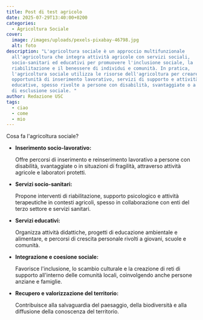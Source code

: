 ```yaml
---
title: Post di test agricolo
date: 2025-07-29T13:40:00+0200
categories:
  - Agricoltura Sociale
cover:
  image: /images/uploads/pexels-pixabay-46798.jpg
  alt: foto
description: "L'agricoltura sociale è un approccio multifunzionale
  all'agricoltura che integra attività agricole con servizi sociali,
  socio-sanitari ed educativi per promuovere l'inclusione sociale, la
  riabilitazione e il benessere di individui e comunità. In pratica,
  l'agricoltura sociale utilizza le risorse dell'agricoltura per creare
  opportunità di inserimento lavorativo, servizi di supporto e attività
  educative, spesso rivolte a persone con disabilità, svantaggiate o a rischio
  di esclusione sociale. "
author: Redazione USC
tags:
  - ciao
  - come
  - mio
---
```


Cosa fa l'agricoltura sociale?

* **Inserimento socio-lavorativo:**

  Offre percorsi di inserimento e reinserimento lavorativo a persone con disabilità, svantaggiate o in situazioni di fragilità, attraverso attività agricole e laboratori protetti.
* **Servizi socio-sanitari:**

  Propone interventi di riabilitazione, supporto psicologico e attività terapeutiche in contesti agricoli, spesso in collaborazione con enti del terzo settore e servizi sanitari.
* **Servizi educativi:**

  Organizza attività didattiche, progetti di educazione ambientale e alimentare, e percorsi di crescita personale rivolti a giovani, scuole e comunità.
* **Integrazione e coesione sociale:**

  Favorisce l'inclusione, lo scambio culturale e la creazione di reti di supporto all'interno delle comunità locali, coinvolgendo anche persone anziane e famiglie.
* **Recupero e valorizzazione del territorio:**

  Contribuisce alla salvaguardia del paesaggio, della biodiversità e alla diffusione della conoscenza del territorio.
